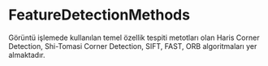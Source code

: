 # FeatureDetectionMethods

Görüntü işlemede kullanılan temel özellik tespiti metotları olan Haris Corner Detection, Shi-Tomasi Corner Detection, SIFT, FAST, ORB algoritmaları yer almaktadır.
